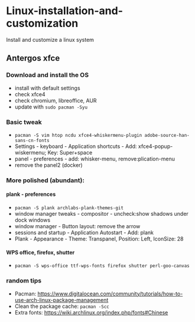 # Linux-installation-and-customization
Install and customize a linux system
## Antergos xfce
### Download and install the OS
* install with default settings
* check xfce4
* check chromium, libreoffice, AUR
* update with `sudo pacman -Syu`

### Basic tweak
* `pacman -S vim htop ncdu xfce4-whiskermenu-plugin adobe-source-han-sans-cn-fonts`
* Settings - keyboard - Application shortcuts - Add: xfce4-popup-wiskermenu; Key: Super+space
* panel - preferences - add: whisker-menu, remove:plication-menu
* remove the panel2 (docker)

### More polished (abundant):
#### plank - preferences
* `pacman -S plank archlabs-plank-themes-git`
* window manager tweaks - compositor - uncheck:show shadows under dock windows
* window manager - Button layout: remove the arrow
* sessions and startup - Application Autostart - Add: plank
* Plank - Appearance - Theme: Transpanel, Position: Left, IconSize: 28
#### WPS office, firefox, shutter
* `pacman -S wps-office ttf-wps-fonts firefox shutter perl-goo-canvas`

### random tips
* Pacman: https://www.digitalocean.com/community/tutorials/how-to-use-arch-linux-package-management
 * Clean the package cache: `pacman -Scc`
* Extra fonts: https://wiki.archlinux.org/index.php/fonts#Chinese
